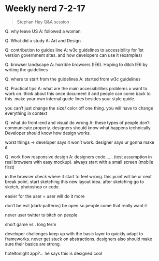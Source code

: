 # Weekly nerd 7-2-17

> Stephan Hay
> Q&A session

Q: why leave US
A: followed a woman

Q: What did u study
A: Art and Design

Q: contribution to guides line
A: w3c guidelines to accessibility for 1st version government sites. and how developers can use it (examples)

Q: browser landscape
A: horrible browsers (IE6). Hoping to ditch IE6 by writing the guidelines

Q: where to start from the guidelines
A: started from w3c guidelines

Q: Practical tips
A: what are the main accessibilities problems u want to work on. think about this once document it and people can come back to this. make your own internal guide lines besides your style guide.

you can’t just change the size/ color off one thing. you will have to change everything in context

Q: what do front-end and visual do wrong
A: these types of people don’t communicate properly. designers should know what happens technically. Developer should know how design works.

worst things => developer says it won’t work. designer says ur gonna make it

Q: work flow responsive design
A: designers code…… (test assumption in real browsers with easy mockup). always start with a small screen (mobile first)

in the browser check where it start to feel wrong. this point will be ur next break point. start sketching this new layout idea. after sketching go to sketch, photoshop or code.

easier for the user = user will do it more

don’t be evil (dark-patterns) be open so people come that really want it

never user twitter to bitch on people

short game vs . long term

developer challenges keep up with the basic layer to quickly adapt to frameworks. never get stuck on abstractions.
designers also should make sure their basics are strong.

hoteltonight app?… he says this is designed cool

